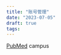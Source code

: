 ```yaml
---
title: "账号管理"
date: "2023-07-05"
draft: true
tags:
---
```


[PubMed](https://pubmed.ncbi.nlm.nih.gov/) campus

